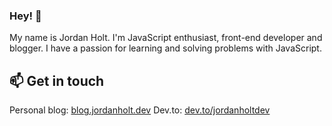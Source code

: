 ### Hey! 👋

<!--
**jordanholtdev/jordanholtdev** is a ✨ _special_ ✨ repository because its `README.md` (this file) appears on your GitHub profile.
-->

My name is Jordan Holt. I'm JavaScript enthusiast, front-end developer and blogger. I have a passion for learning and solving problems with JavaScript. 


## 📫 Get in touch

Personal blog: [blog.jordanholt.dev](https://blog.jordanholt.dev/)
Dev.to: [dev.to/jordanholtdev](https://dev.to/jordanholtdev)
